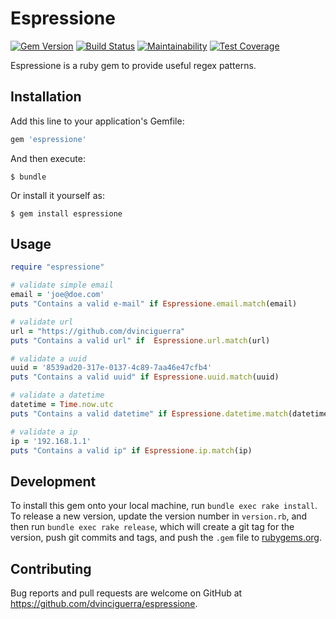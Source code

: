 # Espressione

[![Gem Version](https://badge.fury.io/rb/espressione.svg)](https://badge.fury.io/rb/espressione)
[![Build Status](https://travis-ci.org/dvinciguerra/espressione.svg?branch=master)](https://travis-ci.org/dvinciguerra/espressione)
[![Maintainability](https://api.codeclimate.com/v1/badges/7b9cf8b8ff2f56e6da36/maintainability)](https://codeclimate.com/github/dvinciguerra/espressione/maintainability)
[![Test Coverage](https://api.codeclimate.com/v1/badges/7b9cf8b8ff2f56e6da36/test_coverage)](https://codeclimate.com/github/dvinciguerra/espressione/test_coverage)

Espressione is a ruby gem to provide useful regex patterns.

## Installation

Add this line to your application's Gemfile:

```ruby
gem 'espressione'
```

And then execute:

    $ bundle

Or install it yourself as:

    $ gem install espressione

## Usage

```ruby
require "espressione"

# validate simple email
email = 'joe@doe.com'
puts "Contains a valid e-mail" if Espressione.email.match(email)

# validate url
url = "https://github.com/dvinciguerra"
puts "Contains a valid url" if  Espressione.url.match(url)

# validate a uuid
uuid = '8539ad20-317e-0137-4c89-7aa46e47cfb4'
puts "Contains a valid uuid" if Espressione.uuid.match(uuid)

# validate a datetime
datetime = Time.now.utc
puts "Contains a valid datetime" if Espressione.datetime.match(datetime.to_s)

# validate a ip
ip = '192.168.1.1'
puts "Contains a valid ip" if Espressione.ip.match(ip)
```

## Development

To install this gem onto your local machine, run `bundle exec rake install`. To release a new version, update the version number in `version.rb`, and then run `bundle exec rake release`, which will create a git tag for the version, push git commits and tags, and push the `.gem` file to [rubygems.org](https://rubygems.org).

## Contributing

Bug reports and pull requests are welcome on GitHub at https://github.com/dvinciguerra/espressione.
